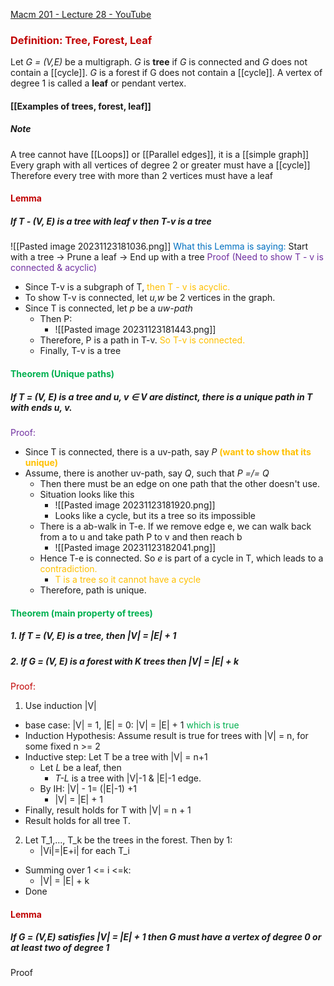 [Macm 201 - Lecture 28 - YouTube](https://www.youtube.com/watch?v=ia37wN0WbL8&t=13s&ab_channel=JamieMulholland)

### <span style="color:#c00000">Definition: Tree, Forest, Leaf</span>
Let *G = (V,E)* be a multigraph. *G* is **tree** if *G* is connected and *G* does not contain a [[cycle]]. 
*G* is a forest if G does not contain a [[cycle]]. A vertex of degree 1 is called a **leaf** or pendant vertex.
#### [[Examples of trees, forest, leaf]]
##### Note
A tree cannot have [[Loops]] or [[Parallel edges]], it is a [[simple graph]]
Every graph with all vertices of degree 2 or greater must have a [[cycle]]
	Therefore every tree with more than 2 vertices must have a leaf

#### <span style="color:#c00000">Lemma</span>
##### If *T - (V, E)* is a tree with leaf *v* then *T-v* is a tree
![[Pasted image 20231123181036.png]]
<span style="color:#0070c0">What this Lemma is saying:</span> Start with a tree -> Prune a leaf -> End up with a tree
<span style="color:#7030a0">Proof (Need to show T - v is connected & acyclic)</span>
- Since T-v is a subgraph of T, <span style="color:#ffc000">then T - v is acyclic.</span>
- To show T-v is connected, let *u,w* be 2 vertices in the graph.
- Since T is connected, let *p* be a *uw-path* 
	- Then P: 
		- ![[Pasted image 20231123181443.png]]
	- Therefore, P is a path in T-v. <span style="color:#ffc000">So T-v is connected. </span>
	- Finally, T-v is a tree
#### <span style="color:#00b050">Theorem (Unique paths)</span>
##### If *T = (V, E)* is a tree and *u, v ∈ V* are distinct, there is a unique path in T with ends *u, v*.
<span style="color:#7030a0">Proof:</span> 
- Since T is connected, there is a uv-path, say *P* <span style="font-weight:bold; color:#ffc000">(want to show that its unique)</span>
- Assume, there is another uv-path, say *Q*, such that *P =/= Q*
	- Then there must be an edge on one path that the other doesn't use.
	- Situation looks like this
		- ![[Pasted image 20231123181920.png]]
		- Looks like a cycle, but its a tree so its impossible
	- There is a ab-walk in T-e. If we remove edge e, we can walk back from a to u and take path P to v and then reach b
		- ![[Pasted image 20231123182041.png]]
	- Hence T-e is connected. So *e* is part of a cycle in T, which leads to a <span style="color:#ffc000">contradiction.</span>
		- <span style="color:#ffc000">T is a tree so it cannot have a cycle</span>
	- Therefore, path is unique.
#### <span style="color:#00b050">Theorem (main property of trees)</span>
##### 1. If *T = (V, E)* is a tree, then *|V| = |E|* + 1
##### 2. If *G = (V, E)* is a forest with K trees then *|V|* = |E| + k
<span style="color:#c00000">Proof:</span>
1. Use induction |V|
- base case: |V| = 1, |E| = 0: |V| = |E| + 1 <span style="color:#00b050">which is true</span>
- Induction Hypothesis: Assume result is true for trees with |V| = n, for some fixed n >= 2
- Inductive step: Let T be a tree with |V| = n+1
	- Let *L* be a leaf, then 
		- *T-L* is a tree with |V|-1 & |E|-1 edge.
	- By IH: |V| - 1= (|E|-1) +1
		- |V| = |E| + 1
- Finally, result holds for T with |V| = n + 1
- Result holds for all tree T.

2. Let T_1,..., T_k be the trees in the forest. Then by 1: 
	- |Vi|=|E+i| for each T_i
- Summing over  1 <= i <=k:
	- |V| = |E| + k
- Done
#### <span style="color:#c00000">Lemma</span>
##### If *G = (V,E)* satisfies *|V| = |E| + 1* then *G* must have a vertex of degree 0 or at least two of degree 1
Proof
 